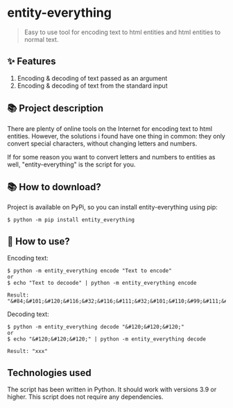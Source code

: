 # entity-everything
>  Easy to use tool for encoding text to html entities and html entities to normal text. 

## ✨ Features
1. Encoding & decoding of text passed as an argument
2. Encoding & decoding of text from the standard input

## 📚 Project description
There are plenty of online tools on the Internet for encoding text to html entities. However, the solutions i found have one thing in common: they only convert special characters, without changing letters and numbers.

If for some reason you want to convert letters and numbers to entities as well, "entity-everything" is the script for you.

## 📚 How to download?
Project is available on PyPi, so you can install entity-everything using pip:
```
$ python -m pip install entity_everything
```


## 🔧 How to use?
Encoding text:
```
$ python -m entity_everything encode "Text to encode"
or
$ echo "Text to decoode" | python -m entity_everything encode
```
```
Result: "&#84;&#101;&#120;&#116;&#32;&#116;&#111;&#32;&#101;&#110;&#99;&#111;&#100;&#101;"
```
Decoding text:
```
$ python -m entity_everything decode "&#120;&#120;&#120;"
or
$ echo "&#120;&#120;&#120;" | python -m entity_everything decode
```
```
Result: "xxx"
```


## Technologies used
The script has been written in Python.
It should work with versions 3.9 or higher.
This script does not require any dependencies.
